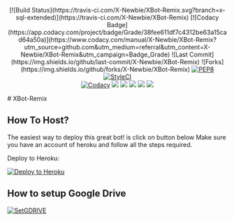 <p align="center">
     [![Build Status](https://travis-ci.com/X-Newbie/XBot-Remix.svg?branch=x-sql-extended)](https://travis-ci.com/X-Newbie/XBot-Remix) [![Codacy Badge](https://app.codacy.com/project/badge/Grade/38fee611df7c4312be63a15cad64a50a)](https://www.codacy.com/manual/X-Newbie/XBot-Remix?utm_source=github.com&amp;utm_medium=referral&amp;utm_content=X-Newbie/XBot-Remix&amp;utm_campaign=Badge_Grade) ![Last Commit](https://img.shields.io/github/last-commit/X-Newbie/XBot-Remix) ![Forks](https://img.shields.io/github/forks/X-Newbie/XBot-Remix)
    <a href="https://github.com/X-Newbie/XBot-Remix/actions?query=PEP8"> <img src="https://github.com/X-Newbie/XBot-Remix/workflows/PEP8/badge.svg?branch=master" alt="PEP8" /></a>
    <a href="https://github.styleci.io/repos/263736411?branch=master"><img src="https://github.styleci.io/repos/263736411/shield?branch=master" alt="StyleCI"></a><br>
    <a href="https://app.codacy.com/gh/GengKapak/DCLXVI/dashboard"> <img src="https://img.shields.io/codacy/grade/a8f0747a964e4712818a28d2a7f4edd3?color=blue&logo=codacy&style=for-the-badge" alt="Codacy" /></a>
    <a href="https://github.com/X-Newbie/XBot-Remix"> <img src="https://img.shields.io/github/repo-size/X-Newbie/XBot-Remix?logo=github&style=for-the-badge" /></a>
    <a href="https://github.com/X-Newbie/XBot-Remix/network/members"> <img src="https://img.shields.io/github/forks/X-Newbie/XBot-Remix?logo=github&style=for-the-badge" /></a>
    <a href="https://hub.docker.com/r/X-Newbie/archlinux"> <img src="https://img.shields.io/docker/image-size/X-Newbie/archlinux/latest?label=docker%20image%20size&logo=docker&style=for-the-badge" /></a>
    <a href="https://hub.docker.com/r/X-Newbie/archlinux/tags"> <img src="https://img.shields.io/docker/v/X-Newbie/archlinux/latest?label=docker%20version&logo=docker&style=for-the-badge" /></a>
    <a href="https://pypi.org/project/Telethon/"> <img src="https://img.shields.io/pypi/v/telethon?label=telethon&logo=pypi&logoColor=white&style=for-the-badge" /></a>
</p>
# XBot-Remix


## How To Host?

The easiest way to deploy this great bot! is click on button below
Make sure you have an account of heroku and follow all the steps required.

Deploy to Heroku:
<p align="left"><a href="https://heroku.com/deploy?template=https://github.com/X-Newbie/XBot-Remix/tree/x-sql-extended"> <img src="https://www.herokucdn.com/deploy/button.svg" alt="Deploy to Heroku" /></a></p>

## How to setup Google Drive
[![SetGDRIVE](https://telegra.ph/file/fde15d05e4bde3448b01a.png)](https://telegra.ph/How-To-Setup-Google-Drive-04-03)
